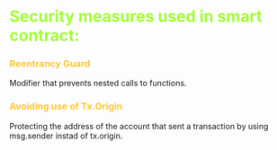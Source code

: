 **<h1 style="color:#A2FF33">Security measures used in smart contract:</h1>**

**<h3 style="color:#FFC733">Reentrancy Guard</h3>** 
Modifier that prevents nested calls to functions.

**<h3 style="color:#FFC733">Avoiding use of Tx.Origin</h3>** 
Protecting the address of the account that sent a transaction by using msg.sender instad of tx.origin.
